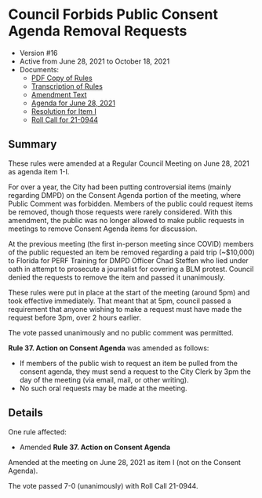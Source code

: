 # Council Forbids Public Consent Agenda Removal Requests

- Version #16
- Active from June 28, 2021 to October 18, 2021
- Documents:
    - [PDF Copy of Rules](assets/rules-archive/2021_06_28/copy.pdf)
    - [Transcription of Rules](#/view/rules-archive~2021_06_28~transcription)
    - [Amendment Text](#/view/rules-archive~2021_06_28~amendment)
    - [Agenda for June 28, 2021](assets/rules-archive/2021_06_28/agenda.pdf)
    - [Resolution for Item I](assets/rules-archive/2021_06_28/resolution.pdf)
    - [Roll Call for 21-0944](assets/rules-archive/2021_06_28/roll_call.pdf)

## Summary

These rules were amended at a Regular Council Meeting on June 28, 2021 as agenda item 1-I.

For over a year, the City had been putting controversial items (mainly regarding DMPD) on the Consent Agenda portion of the meeting, where Public Comment was forbidden. Members of the public could request items be removed, though those requests were rarely considered. With this amendment, the public was no longer allowed to make public requests in meetings to remove Consent Agenda items for discussion.

At the previous meeting (the first in-person meeting since COVID) members of the public requested an item be removed regarding a paid trip (~$10,000) to Florida for PERF Training for DMPD Officer Chad Steffen who lied under oath in attempt to prosecute a journalist for covering a BLM protest. Council denied the requests to remove the item and passed it unanimously.

These rules were put in place at the start of the meeting (around 5pm) and took effective immediately. That meant that at 5pm, council passed a requirement that anyone wishing to make a request must have made the request before 3pm, over 2 hours earlier.

The vote passed unanimously and no public comment was permitted. 

**Rule 37. Action on Consent Agenda** was amended as follows:

- If members of the public wish to request an item be pulled from the consent agenda, they must send a request to the City Clerk by 3pm the day of the meeting (via email, mail, or other writing).
- No such oral requests may be made at the meeting. 
    
## Details

One rule affected:

- Amended **Rule 37. Action on Consent Agenda**

Amended at the meeting on June 28, 2021 as item I (not on the Consent Agenda).

The vote passed 7-0 (unanimously) with Roll Call 21-0944.
